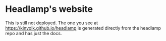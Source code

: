# Headlamp's website

This is still not deployed. The one you see at https://kinvolk.github.io/headlamp is generated directly from the headlamp repo and has just the docs.

